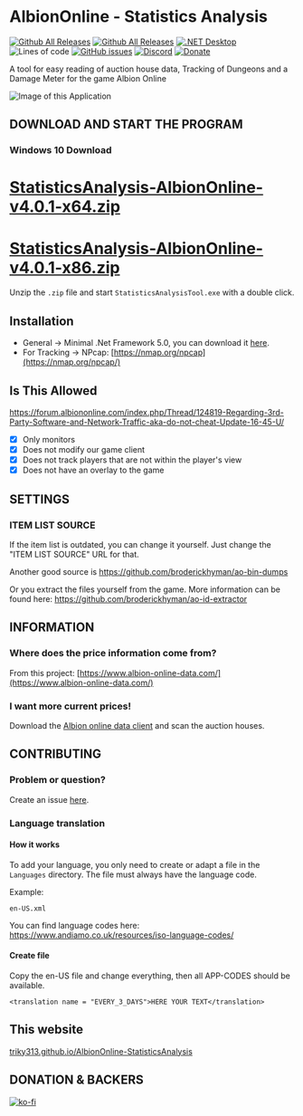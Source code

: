 # AlbionOnline - Statistics Analysis
[![Github All Releases](https://img.shields.io/github/v/release/Triky313/AlbionOnline-StatisticsAnalysis)](https://github.com/Triky313/AlbionOnline-StatisticsAnalysis/releases)
[![Github All Releases](https://img.shields.io/github/downloads/Triky313/AlbionOnline-StatisticsAnalysis/total.svg)](https://github.com/Triky313/AlbionOnline-StatisticsAnalysis/releases) 
[![.NET Desktop](https://github.com/Triky313/AlbionOnline-StatisticsAnalysis/actions/workflows/dotnet-desktop.yml/badge.svg)](https://github.com/Triky313/AlbionOnline-StatisticsAnalysis/actions/workflows/dotnet-desktop.yml)
![Lines of code](https://img.shields.io/tokei/lines/github/Triky313/AlbionOnline-StatisticsAnalysis) 
[![GitHub issues](https://img.shields.io/github/issues/Triky313/AlbionOnline-StatisticsAnalysis)](https://github.com/Triky313/AlbionOnline-StatisticsAnalysis/issues)
[![Discord](https://img.shields.io/badge/discord-join-blueviolet)](https://discord.gg/6dGTvuF5nJ) 
[![Donate](https://img.shields.io/badge/paypal-donate-1e477a)](https://www.paypal.me/schultzaaron) 

A tool for easy reading of auction house data, Tracking of Dungeons and a Damage Meter for the game Albion Online

![Image of this Application](https://github.com/Triky313/AlbionOnline-StatisticsAnalysis/blob/master/StatisticsAnalysisTool.png?raw=true)

## DOWNLOAD AND START THE PROGRAM
### Windows 10 Download
# [StatisticsAnalysis-AlbionOnline-v4.0.1-x64.zip](https://github.com/Triky313/AlbionOnline-StatisticsAnalysis/releases/download/4.0.1/StatisticsAnalysis-AlbionOnline-v4.0.1-x64.zip)
# [StatisticsAnalysis-AlbionOnline-v4.0.1-x86.zip](https://github.com/Triky313/AlbionOnline-StatisticsAnalysis/releases/download/4.0.1/StatisticsAnalysis-AlbionOnline-v4.0.1-x86.zip)
Unzip the `.zip` file and start `StatisticsAnalysisTool.exe` with a double click.

## Installation
 - General -> Minimal .Net Framework 5.0, you can download it [here](https://dotnet.microsoft.com/download).
 - For Tracking -> NPcap: [https://nmap.org/npcap](https://nmap.org/npcap/)
 
## Is This Allowed
https://forum.albiononline.com/index.php/Thread/124819-Regarding-3rd-Party-Software-and-Network-Traffic-aka-do-not-cheat-Update-16-45-U/

- [x] Only monitors
- [x] Does not modify our game client
- [x] Does not track players that are not within the player's view
- [x] Does not have an overlay to the game

## SETTINGS 

### ITEM LIST SOURCE
If the item list is outdated, you can change it yourself. Just change the "ITEM LIST SOURCE" URL for that. 

Another good source is https://github.com/broderickhyman/ao-bin-dumps

Or you extract the files yourself from the game. More information can be found here: https://github.com/broderickhyman/ao-id-extractor


## INFORMATION

### Where does the price information come from?
From this project: [https://www.albion-online-data.com/](https://www.albion-online-data.com/)

### I want more current prices!
Download the [Albion online data client](https://www.albion-online-data.com/) and scan the auction houses.


## CONTRIBUTING

### Problem or question?
Create an issue [here](https://github.com/Triky313/AlbionOnline-StatisticsAnalysis/issues).

### Language translation

#### How it works
To add your language, you only need to create or adapt a file in the `Languages` directory.
The file must always have the language code. 

Example:
```
en-US.xml
```

You can find language codes here: https://www.andiamo.co.uk/resources/iso-language-codes/

#### Create file
Copy the en-US file and change everything, then all APP-CODES should be available. 
```
<translation name = "EVERY_3_DAYS">HERE YOUR TEXT</translation>
```

## This website
[triky313.github.io/AlbionOnline-StatisticsAnalysis](https://triky313.github.io/AlbionOnline-StatisticsAnalysis/)

## DONATION & BACKERS
[![ko-fi](https://www.ko-fi.com/img/githubbutton_sm.svg)](https://ko-fi.com/N4N81FD7A)

